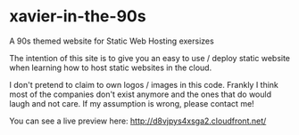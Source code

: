 # xavier-in-the-90s
A 90s themed website for Static Web Hosting exersizes

The intention of this site is to give you an easy to use / deploy static website when learning how to host static websites in the cloud.

I don't pretend to claim to own logos / images in this code. Frankly I think most of the companies don't exist anymore and the ones that do would laugh and not care. If my assumption is wrong, please contact me!

You can see a live preview here: http://d8vjpys4xsga2.cloudfront.net/
